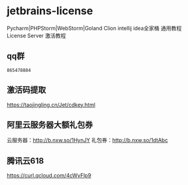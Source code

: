 # jetbrains-license
Pycharm|PHPStorm|WebStorm|Goland Clion intellij idea全家桶 通用教程 License Server 激活教程


## qq群
```
865478884
```

## 激活码提取
https://taojingling.cn/Jet/cdkey.html

## 阿里云服务器大额礼包券
云服务器：http://b.nxw.so/1HynJY
礼包券：http://b.nxw.so/1dtAbc

## 腾讯云618
https://curl.qcloud.com/4cWyFlp9
